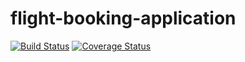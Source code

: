 # flight-booking-application

[![Build Status](https://travis-ci.org/PatrickCmd/flight-booking-application.svg?branch=develop)](https://travis-ci.org/PatrickCmd/flight-booking-application)
[![Coverage Status](https://coveralls.io/repos/github/PatrickCmd/flight-booking-application/badge.svg?branch=develop)](https://coveralls.io/github/PatrickCmd/flight-booking-application?branch=develop)